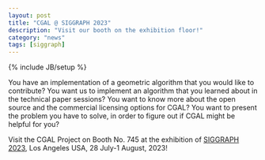 ```yaml
---
layout: post
title: "CGAL @ SIGGRAPH 2023"
description: "Visit our booth on the exhibition floor!"
category: "news"
tags: [siggraph]
---
```

{% include JB/setup %}


You have an implementation of a geometric algorithm that you would like to contribute?
You want us to implement an algorithm that you learned about in the technical paper sessions?
You want to know more about the open source and the commercial licensing options for CGAL?
You want to present the problem you have to solve, in order to figure out if CGAL might be helpful for you?

Visit the CGAL Project on Booth No. 745 at the exhibition of <a href="https://s2023.siggraph.org/">SIGGRAPH 2023</a>,
Los Angeles USA, 28 July-1 August, 2023!
